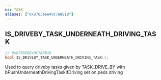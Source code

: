 ```yaml
---
ns: TASK
aliases: ["0x8785e6e40c7a8818"]
---
```

## IS_DRIVEBY_TASK_UNDERNEATH_DRIVING_TASK

```c
// 0x8785E6E40C7A8818
bool IS_DRIVEBY_TASK_UNDERNEATH_DRIVING_TASK();
```

Used to query driveby tasks given by TASK_DRIVE_BY with bPushUnderneathDrivingTaskIfDriving set on peds driving

